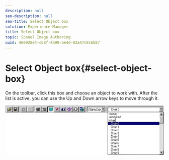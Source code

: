 ```yaml
---
description: null
seo-description: null
seo-title: Select Object box
solution: Experience Manager
title: Select Object box
topic: Scene7 Image Authoring
uuid: 40e928e4-c68f-4a90-ae4d-02a47c8c6b87
---
```


# Select Object box{#select-object-box}

On the toolbar, click this box and choose an object to work with. After the list is active, you can use the Up and Down arrow keys to move through it.

![](assets/object_box.png)

